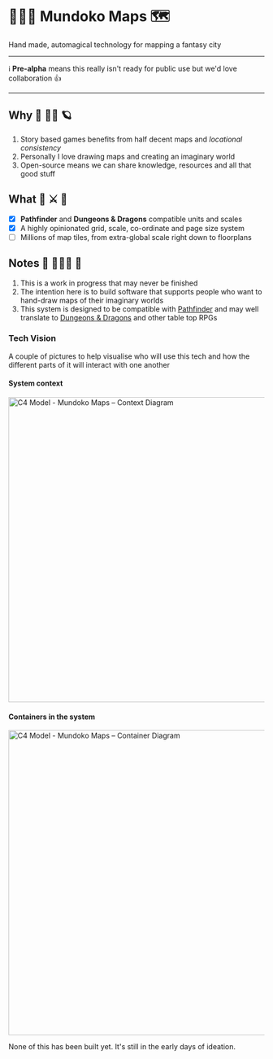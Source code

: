 # 🧙🏾‍♀️ Mundoko Maps 🗺

Hand made, automagical technology for mapping a fantasy city

---
ℹ️ **Pre-alpha** means this really isn't ready for public use but we'd love collaboration 👍

---

## Why 🧮 👩‍🎨 🪐

1. Story based games benefits from half decent maps and _locational consistency_
2. Personally I love drawing maps and creating an imaginary world 
3. Open-source means we can share knowledge, resources and all that good stuff 

## What 🐉 ⚔️ 🎲

- [x] **Pathfinder** and **Dungeons & Dragons** compatible units and scales
- [x] A highly opinionated grid, scale, co-ordinate and page size system
- [ ] Millions of map tiles, from extra-global scale right down to floorplans

## Notes 📝 👨🏿‍💻 🔭

1. This is a work in progress that may never be finished
1. The intention here is to build software that supports people who want to hand-draw maps of their imaginary worlds
1. This system is designed to be compatible with [Pathfinder](https://en.wikipedia.org/wiki/Pathfinder_Roleplaying_Game) and may well translate to [Dungeons & Dragons](https://en.wikipedia.org/wiki/Dungeons_%26_Dragons) and other table top RPGs

### Tech Vision

A couple of pictures to help visualise who will use this tech and how the different parts of it will interact with one another

#### System context

<img alt="C4 Model - Mundoko Maps – Context Diagram" src="https://user-images.githubusercontent.com/353044/144146482-40647a5e-e221-4ebd-a67b-f4b1f478a31b.jpg" width="600" />

#### Containers in the system

<img alt="C4 Model - Mundoko Maps – Container Diagram" src="https://user-images.githubusercontent.com/353044/144146481-c0b7d5f0-de5a-48d3-a9a1-5691ad83abae.jpg" width="600" />


None of this has been built yet. It's still in the early days of ideation.
